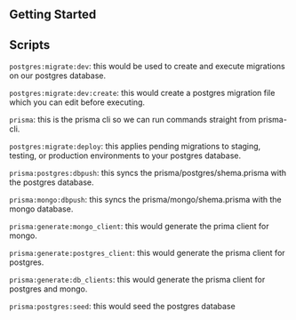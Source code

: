 ## Getting Started

## Scripts

`postgres:migrate:dev`: this would be used to create and execute migrations on our postgres database.

`postgres:migrate:dev:create`: this would create a postgres migration file which you can edit before executing.

`prisma`: this is the prisma cli so we can run commands straight from prisma-cli.

`postgres:migrate:deploy`: this applies pending migrations to staging, testing, or production environments to your postgres database.

`prisma:postgres:dbpush`: this syncs the prisma/postgres/shema.prisma with the postgres database.

`prisma:mongo:dbpush`: this syncs the prisma/mongo/shema.prisma with the mongo database.

`prisma:generate:mongo_client`: this would generate the prima client for mongo.

`prisma:generate:postgres_client`: this would generate the prisma client for postgres.

`prisma:generate:db_clients`: this would generate the prisma client for postgres and mongo.

`prisma:postgres:seed`: this would seed the postgres database

<!-- https://github.com/jquense/yup/issues/312#issuecomment-442854307 -->
<!-- https://github.com/jquense/yup/issues/1183 -->
